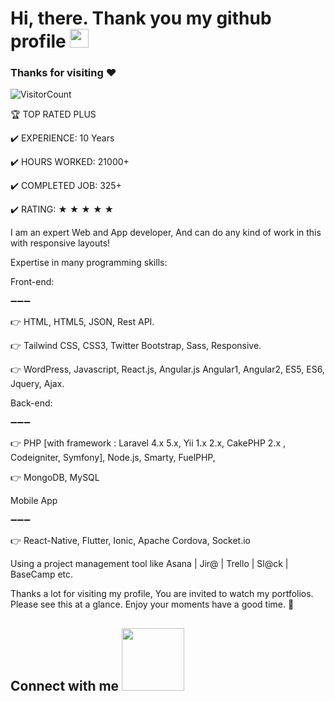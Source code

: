

<!-- Short Introduction -->

<h1 align = "left">
  Hi, there. Thank you my github profile <img src="https://github.com/devtech77snake/devtech77snake/blob/main/wave.gif" width="30" />

   ### Thanks for visiting :heart:
  ![VisitorCount](https://profile-counter.glitch.me/fireman03151/count.svg)
  &emsp;
  
🏆 TOP RATED PLUS

<p>✔️ EXPERIENCE: 10 Years<p/>
<p>✔️ HOURS WORKED: 21000+<p/>
<p>✔️ COMPLETED JOB: 325+<p/>
<p>✔️ RATING: ★ ★ ★ ★ ★<p/>

I am an expert Web and App developer, And can do any kind of work in this with responsive layouts!

Expertise in many programming skills:

<p>Front-end:<p/>
<p>➖➖➖<p/>
<p>👉 HTML, HTML5, JSON, Rest API.<p/>
<p>👉 Tailwind CSS, CSS3, Twitter Bootstrap, Sass, Responsive.<p/>
<p>👉 WordPress, Javascript, React.js, Angular.js Angular1, Angular2, ES5, ES6, Jquery, Ajax.<p/>

<p>Back-end:<p/>
<p>➖➖➖<p/>
<p>👉 PHP [with framework : Laravel 4.x 5.x, Yii 1.x 2.x, CakePHP 2.x , Codeigniter, Symfony], Node.js, Smarty, FuelPHP,<p/>
<p>👉 MongoDB, MySQL<p/>

<p>Mobile App<p/>
<p>➖➖➖<p/>
<p>👉 React-Native, Flutter, Ionic, Apache Cordova, Socket.io<p/>

Using a project management tool like Asana | Jir@ | Trello | Sl@ck | BaseCamp etc.

Thanks a lot for visiting my profile, You are invited to watch my portfolios. Please see this at a glance. Enjoy your moments have a good time. 🙂
<h2> Connect with me <img src='https://raw.githubusercontent.com/ShahriarShafin/ShahriarShafin/main/Assets/handshake.gif' width="100px"> </h2>
